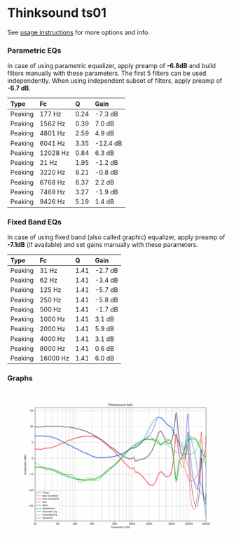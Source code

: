 # Thinksound ts01
See [usage instructions](https://github.com/jaakkopasanen/AutoEq#usage) for more options and info.

### Parametric EQs
In case of using parametric equalizer, apply preamp of **-6.8dB** and build filters manually
with these parameters. The first 5 filters can be used independently.
When using independent subset of filters, apply preamp of **-6.7 dB**.

| Type    | Fc       |    Q | Gain     |
|:--------|:---------|:-----|:---------|
| Peaking | 177 Hz   | 0.24 | -7.3 dB  |
| Peaking | 1562 Hz  | 0.39 | 7.0 dB   |
| Peaking | 4801 Hz  | 2.59 | 4.9 dB   |
| Peaking | 6041 Hz  | 3.35 | -12.4 dB |
| Peaking | 12028 Hz | 0.84 | 6.3 dB   |
| Peaking | 21 Hz    | 1.95 | -1.2 dB  |
| Peaking | 3220 Hz  | 8.21 | -0.8 dB  |
| Peaking | 6768 Hz  | 6.37 | 2.2 dB   |
| Peaking | 7469 Hz  | 3.27 | -1.9 dB  |
| Peaking | 9426 Hz  | 5.19 | 1.4 dB   |

### Fixed Band EQs
In case of using fixed band (also called graphic) equalizer, apply preamp of **-7.1dB**
(if available) and set gains manually with these parameters.

| Type    | Fc       |    Q | Gain    |
|:--------|:---------|:-----|:--------|
| Peaking | 31 Hz    | 1.41 | -2.7 dB |
| Peaking | 62 Hz    | 1.41 | -3.4 dB |
| Peaking | 125 Hz   | 1.41 | -5.7 dB |
| Peaking | 250 Hz   | 1.41 | -5.8 dB |
| Peaking | 500 Hz   | 1.41 | -1.7 dB |
| Peaking | 1000 Hz  | 1.41 | 3.1 dB  |
| Peaking | 2000 Hz  | 1.41 | 5.9 dB  |
| Peaking | 4000 Hz  | 1.41 | 3.1 dB  |
| Peaking | 8000 Hz  | 1.41 | 0.6 dB  |
| Peaking | 16000 Hz | 1.41 | 6.0 dB  |

### Graphs
![](./Thinksound%20ts01.png)